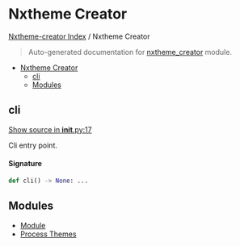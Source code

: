 # Nxtheme Creator

[Nxtheme-creator Index](../README.md#nxtheme-creator-index) / Nxtheme Creator

> Auto-generated documentation for [nxtheme_creator](../../../nxtheme_creator/__init__.py) module.

- [Nxtheme Creator](#nxtheme-creator)
  - [cli](#cli)
  - [Modules](#modules)

## cli

[Show source in __init__.py:17](../../../nxtheme_creator/__init__.py#L17)

Cli entry point.

#### Signature

```python
def cli() -> None: ...
```



## Modules

- [Module](./module.md)
- [Process Themes](./process_themes.md)